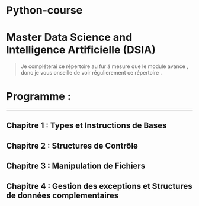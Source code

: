 # Python-course 
# Master Data Science  and  Intelligence Artificielle (DSIA)

> Je compléterai ce répertoire au fur á mesure  que le module avance , donc je vous onseille de voir régulierement ce répertoire . 


# Programme :
--------------------------------------------

## Chapitre 1 : Types et Instructions de Bases 
## Chapitre 2 : Structures de Contrôle  
## Chapitre 3 : Manipulation de Fichiers  
## Chapitre 4 : Gestion des exceptions et Structures de données complementaires
